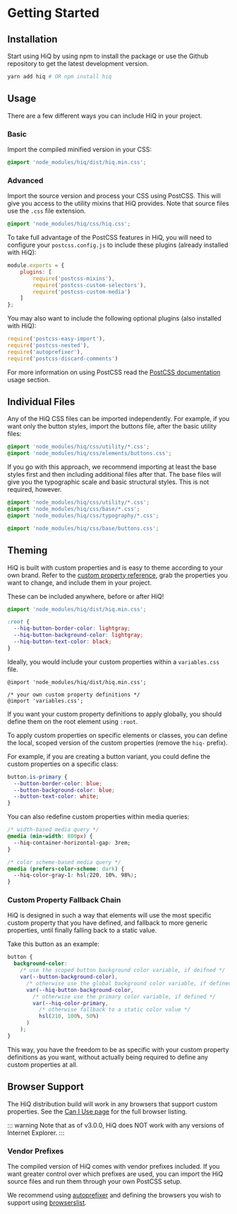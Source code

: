 # Getting Started

## Installation

Start using HiQ by using npm to install the package or use the Github repository to get the latest development version.

``` bash
yarn add hiq # OR npm install hiq
```

## Usage

There are a few different ways you can include HiQ in your project.

### Basic

Import the compiled minified version in your CSS:

```css
@import 'node_modules/hiq/dist/hiq.min.css';
```

### Advanced

Import the source version and process your CSS using PostCSS. This will give you access to the utility mixins that HiQ provides. Note that source files use the `.css` file extension.

```css
@import 'node_modules/hiq/css/hiq.css';
```

To take full advantage of the PostCSS features in HiQ, you will need to configure your `postcss.config.js` to include these plugins (already installed with HiQ):

```js
module.exports = {
    plugins: [
        require('postcss-mixins'),
        require('postcss-custom-selectors'),
        require('postcss-custom-media')
    ]
};
```

You may also want to include the following optional plugins (also installed with HiQ):

```js
require('postcss-easy-import'),
require('postcss-nested'),
require('autoprefixer'),
require('postcss-discard-comments')
```

For more information on using PostCSS read the [PostCSS documentation](https://github.com/postcss/postcss#usage) usage section.

## Individual Files

Any of the HiQ CSS files can be imported independently. For example, if you want only the button styles, import the buttons file, after the basic utility files:

```css
@import 'node_modules/hiq/css/utility/*.css';
@import 'node_modules/hiq/css/elements/buttons.css';
```

If you go with this approach, we recommend importing at least the base styles first and then including additional files after that. The base files will give you the typographic scale and basic structural styles. This is not required, however.

```css
@import 'node_modules/hiq/css/utility/*.css';
@import 'node_modules/hiq/css/base/*.css';
@import 'node_modules/hiq/css/typography/*.css';

@import 'node_modules/hiq/css/base/buttons.css';
```

## Theming

HiQ is built with custom properties and is easy to theme according to your own brand. Refer to the [custom property reference](/reference/), grab the properties you want to change, and include them in your project.

These can be included anywhere, before or after HiQ!

```css
@import 'node_modules/hiq/dist/hiq.min.css';

:root {
  --hiq-button-border-color: lightgray;
  --hiq-button-background-color: lightgray;
  --hiq-button-text-color: black;
}
```

Ideally, you would include your custom properties within a `variables.css` file.

```css{4}
@import 'node_modules/hiq/dist/hiq.min.css';

/* your own custom property definitions */
@import 'variables.css';
```

If you want your custom property definitions to apply globally, you should define them on the root element using `:root`.

To apply custom properties on specific elements or classes, you can define the local, scoped version of the custom properties (remove the `hiq-` prefix).

For example, if you are creating a button variant, you could define the custom properties on a specific class:

```css
button.is-primary {
  --button-border-color: blue;
  --button-background-color: blue;
  --button-text-color: white;
}
```

You can also redefine custom properties within media queries:

```css
/* width-based media query */
@media (min-width: 800px) {
  --hiq-container-horizontal-gap: 3rem;
}

/* color scheme-based media query */
@media (prefers-color-scheme: dark) {
  --hiq-color-gray-1: hsl(220, 10%, 98%);
}
```

### Custom Property Fallback Chain

HiQ is designed in such a way that elements will use the most specific custom property that you have defined, and fallback to more generic properties, until finally falling back to a static value.

Take this button as an example:

```css
button {
  background-color:
    /* use the scoped button background color variable, if deifned */
    var(--button-background-color),
      /* otherwise use the global background color variable, if defined */
      var(--hiq-button-background-color,
        /* otherwise use the primary color variable, if defined */
        var(--hiq-color-primary,
          /* otherwise fallback to a static color value */
          hsl(210, 100%, 50%)
      )
    );
}
```

This way, you have the freedom to be as specific with your custom property definitions as you want, without actually being required to define any custom properties at all.

## Browser Support

The HiQ distribution build will work in any browsers that support custom properties. See the [Can I Use page](https://caniuse.com/#feat=css-variables) for the full browser listing.

::: warning
Note that as of v3.0.0, HiQ does NOT work with any versions of Internet Explorer.
:::

### Vendor Prefixes

The compiled version of HiQ comes with vendor prefixes included. If you want greater control over which prefixes are used, you can import the HiQ source files and run them through your own PostCSS setup.

We recommend using [autoprefixer](https://github.com/postcss/autoprefixer) and defining the browsers you wish to support using [browserslist](https://github.com/ai/browserslist).
